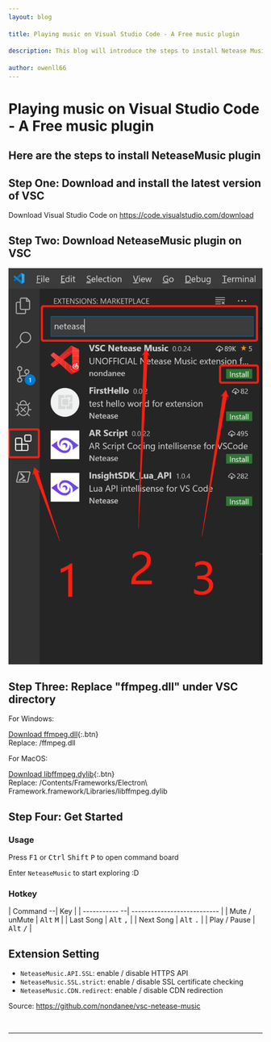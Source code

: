 ```yaml
---
layout: blog

title: Playing music on Visual Studio Code - A Free music plugin

description: This blog will introduce the steps to install Netease Music plugin to VSC

author: owenll66
---
```


# Playing music on Visual Studio Code - A Free music plugin

## Here are the steps to install NeteaseMusic plugin

## Step One: Download and install the latest version of VSC

Download Visual Studio Code on https://code.visualstudio.com/download

## Step Two: Download NeteaseMusic plugin on VSC

![neteasePlugin](/assets/blog-neteaseMusicOnVSC/neteasePlugin.jpg)

## Step Three: Replace "ffmpeg.dll" under VSC directory

For Windows:  

[Download ffmpeg.dll](/assets/blog-neteaseMusicOnVSC/ffmpeg.dll){:.btn}  
Replace: /ffmpeg.dll

For MacOS:  

[Download libffmpeg.dylib](/assets/blog-neteaseMusicOnVSC/libffmpeg.dylib){:.btn}  
Replace: /Contents/Frameworks/Electron\ Framework.framework/Libraries/libffmpeg.dylib
## Step Four: Get Started

### Usage

Press <kbd>F1</kbd> or <kbd>Ctrl</kbd> <kbd>Shift</kbd> <kbd>P</kbd> to open command board

Enter `NeteaseMusic` to start exploring :D

### Hotkey

| Command     --| Key                         |
| ----------- --| --------------------------- |
| Mute / unMute | <kbd>Alt</kbd> <kbd>M</kbd> |
| Last Song     | <kbd>Alt</kbd> <kbd>,</kbd> |
| Next Song     | <kbd>Alt</kbd> <kbd>.</kbd> |
| Play / Pause  | <kbd>Alt</kbd> <kbd>/</kbd> |

## Extension Setting

* `NeteaseMusic.API.SSL`: enable / disable HTTPS API
* `NeteaseMusic.SSL.strict`: enable / disable SSL certificate checking
* `NeteaseMusic.CDN.redirect`: enable / disable CDN redirection

Source: https://github.com/nondanee/vsc-netease-music  

<br> 

***

